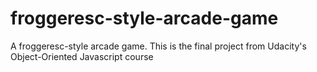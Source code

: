 # froggeresc-style-arcade-game
A froggeresc-style arcade game. This is the final project from Udacity's Object-Oriented Javascript course

